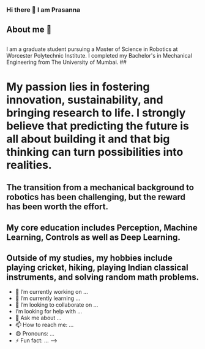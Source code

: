 ### Hi there 👋 I am Prasanna 
### <h2> About me 🤔 ###

##
I am a graduate student pursuing a Master of Science in Robotics at Worcester Polytechnic Institute. I completed my Bachelor's in Mechanical Engineering from The University of Mumbai. ##
# My passion lies in fostering innovation, sustainability, and bringing research to life. I strongly believe that predicting the future is all about building it and that big thinking can turn possibilities into realities.
## The transition from a mechanical background to robotics has been challenging, but the reward has been worth the effort.
## My core education includes Perception, Machine Learning, Controls as well as Deep Learning. 
## Outside of my studies, my hobbies include playing cricket, hiking, playing Indian classical instruments, and solving random math problems.    
  
- 🔭 I’m currently working on ...
- 🌱 I’m currently learning ...
- 👯 I’m looking to collaborate on ...
-  I’m looking for help with ...
- 💬 Ask me about ...
- 📫 How to reach me: ...
- 😄 Pronouns: ...
- ⚡ Fun fact: ...
-->
